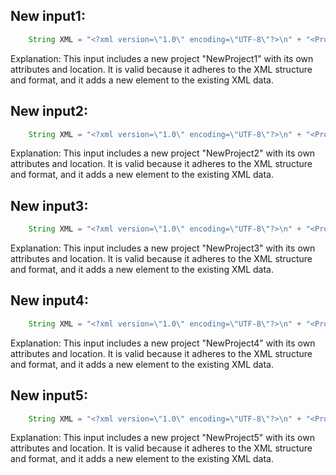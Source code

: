 ## New input1:
```java
    String XML = "<?xml version=\"1.0\" encoding=\"UTF-8\"?>\n" + "<Projects>\n" + "  <underscore-java language=\"Java\" scm=\"SVN\">\n" + "    <Location type=\"URL\">https://github.com/javadev/underscore-java/</Location>\n" + "  </underscore-java>\n" + "  <JetS3t language=\"Java\" scm=\"CVS\">\n" + "    <Location type=\"URL\">https://jets3t.s3.amazonaws.com/index.html</Location>\n" + "  </JetS3t>\n" + "  <NewProject name=\"NewProject1\" language=\"Python\" scm=\"Git\">\n" + "    <Location type=\"URL\">https://github.com/newproject1/</Location>\n" + "  </NewProject>\n" + "</Projects>";
```
Explanation: This input includes a new project "NewProject1" with its own attributes and location. It is valid because it adheres to the XML structure and format, and it adds a new element to the existing XML data.

## New input2:
```java
    String XML = "<?xml version=\"1.0\" encoding=\"UTF-8\"?>\n" + "<Projects>\n" + "  <underscore-java language=\"Java\" scm=\"SVN\">\n" + "    <Location type=\"URL\">https://github.com/javadev/underscore-java/</Location>\n" + "  </underscore-java>\n" + "  <JetS3t language=\"Java\" scm=\"CVS\">\n" + "    <Location type=\"URL\">https://jets3t.s3.amazonaws.com/index.html</Location>\n" + "  </JetS3t>\n" + "  <NewProject name=\"NewProject2\" language=\"C#\" scm=\"SVN\">\n" + "    <Location type=\"URL\">https://github.com/newproject2/</Location>\n" + "  </NewProject>\n" + "</Projects>";
```
Explanation: This input includes a new project "NewProject2" with its own attributes and location. It is valid because it adheres to the XML structure and format, and it adds a new element to the existing XML data.

## New input3:
```java
    String XML = "<?xml version=\"1.0\" encoding=\"UTF-8\"?>\n" + "<Projects>\n" + "  <underscore-java language=\"Java\" scm=\"SVN\">\n" + "    <Location type=\"URL\">https://github.com/javadev/underscore-java/</Location>\n" + "  </underscore-java>\n" + "  <JetS3t language=\"Java\" scm=\"CVS\">\n" + "    <Location type=\"URL\">https://jets3t.s3.amazonaws.com/index.html</Location>\n" + "  </JetS3t>\n" + "  <NewProject name=\"NewProject3\" language=\"JavaScript\" scm=\"Git\">\n" + "    <Location type=\"URL\">https://github.com/newproject3/</Location>\n" + "  </NewProject>\n" + "</Projects>";
```
Explanation: This input includes a new project "NewProject3" with its own attributes and location. It is valid because it adheres to the XML structure and format, and it adds a new element to the existing XML data.

## New input4:
```java
    String XML = "<?xml version=\"1.0\" encoding=\"UTF-8\"?>\n" + "<Projects>\n" + "  <underscore-java language=\"Java\" scm=\"SVN\">\n" + "    <Location type=\"URL\">https://github.com/javadev/underscore-java/</Location>\n" + "  </underscore-java>\n" + "  <JetS3t language=\"Java\" scm=\"CVS\">\n" + "    <Location type=\"URL\">https://jets3t.s3.amazonaws.com/index.html</Location>\n" + "  </JetS3t>\n" + "  <NewProject name=\"NewProject4\" language=\"Ruby\" scm=\"Mercurial\">\n" + "    <Location type=\"URL\">https://github.com/newproject4/</Location>\n" + "  </NewProject>\n" + "</Projects>";
```
Explanation: This input includes a new project "NewProject4" with its own attributes and location. It is valid because it adheres to the XML structure and format, and it adds a new element to the existing XML data.

## New input5:
```java
    String XML = "<?xml version=\"1.0\" encoding=\"UTF-8\"?>\n" + "<Projects>\n" + "  <underscore-java language=\"Java\" scm=\"SVN\">\n" + "    <Location type=\"URL\">https://github.com/javadev/underscore-java/</Location>\n" + "  </underscore-java>\n" + "  <JetS3t language=\"Java\" scm=\"CVS\">\n" + "    <Location type=\"URL\">https://jets3t.s3.amazonaws.com/index.html</Location>\n" + "  </JetS3t>\n" + "  <NewProject name=\"NewProject5\" language=\"Swift\" scm=\"Git\">\n" + "    <Location type=\"URL\">https://github.com/newproject5/</Location>\n" + "  </NewProject>\n" + "</Projects>";
```
Explanation: This input includes a new project "NewProject5" with its own attributes and location. It is valid because it adheres to the XML structure and format, and it adds a new element to the existing XML data.
